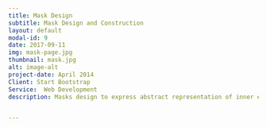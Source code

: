 ```yaml
---
title: Mask Design
subtitle: Mask Design and Construction
layout: default
modal-id: 9
date: 2017-09-11
img: mask-page.jpg
thumbnail: mask.jpg
alt: image-alt
project-date: April 2014
Client: Start Bootstrap
Service:  Web Development
description: Masks design to express abstract representation of inner ego and self. Used to accompany costume design for a fashion show.


---
```

